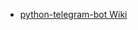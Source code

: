 - [python-telegram-bot Wiki](https://github.com/python-telegram-bot/python-telegram-bot/wiki/Introduction-to-the-API)
